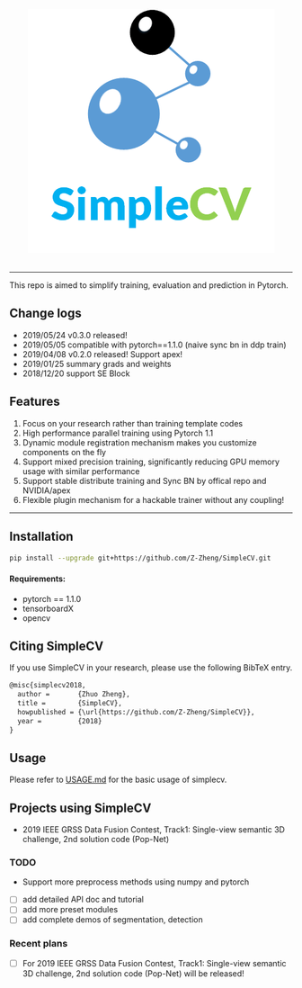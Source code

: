 <div align="center">
  <img src="https://raw.githubusercontent.com/Z-Zheng/images_repo/master/logo.png"><br><br>
</div>

---------------------
This repo is aimed to simplify training, evaluation and prediction in Pytorch.
## Change logs
- 2019/05/24 v0.3.0 released! 
- 2019/05/05 compatible with pytorch==1.1.0 (naive sync bn in ddp train)
- 2019/04/08 v0.2.0 released! Support apex!
- 2019/01/25 summary grads and weights
- 2018/12/20 support SE Block
## Features
1. Focus on your research rather than training template codes
2. High performance parallel training using Pytorch 1.1
3. Dynamic module registration mechanism makes you customize components on the fly
4. Support mixed precision training, significantly reducing GPU memory usage with similar performance
5. Support stable distribute training and Sync BN by offical repo and NVIDIA/apex
6. Flexible plugin mechanism for a hackable trainer without any coupling!
--------------
## Installation

```bash
pip install --upgrade git+https://github.com/Z-Zheng/SimpleCV.git
```

#### Requirements:
- pytorch == 1.1.0
- tensorboardX
- opencv

## Citing SimpleCV
If you use SimpleCV in your research, please use the following BibTeX entry.
```
@misc{simplecv2018,
  author =       {Zhuo Zheng},
  title =        {SimpleCV},
  howpublished = {\url{https://github.com/Z-Zheng/SimpleCV}},
  year =         {2018}
}
```

## Usage
Please refer to [USAGE.md](https://github.com/Z-Zheng/simplecv/USAGE.md) for the basic usage of simplecv.

## Projects using SimpleCV
- 2019 IEEE GRSS Data Fusion Contest, Track1: Single-view semantic 3D challenge, 2nd solution code (Pop-Net)


### TODO
- Support more preprocess methods using numpy and pytorch
- [ ] add detailed API doc and tutorial
- [ ] add more preset modules
- [ ] add complete demos of segmentation, detection

### Recent plans
- [ ] For 2019 IEEE GRSS Data Fusion Contest, Track1: Single-view semantic 3D challenge, 2nd solution code (Pop-Net) will be released!
